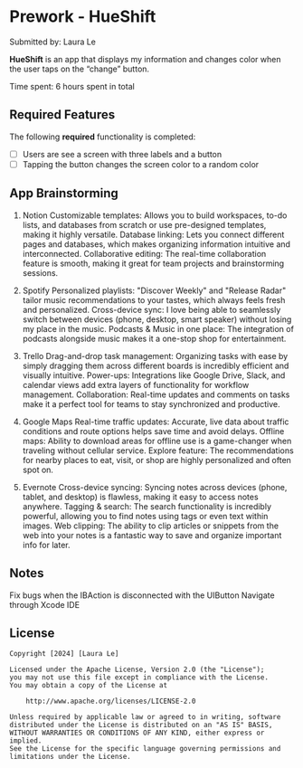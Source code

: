 # Prework - HueShift

Submitted by: Laura Le

**HueShift** is an app that displays my information and changes color when the user taps on the “change” button.

Time spent: 6 hours spent in total

## Required Features

The following **required** functionality is completed:

- [ ] Users are see a screen with three labels and a button
- [ ] Tapping the button changes the screen color to a random color

## App Brainstorming 

1. Notion
Customizable templates: Allows you to build workspaces, to-do lists, and databases from scratch or use pre-designed templates, making it highly versatile.
Database linking: Lets you connect different pages and databases, which makes organizing information intuitive and interconnected.
Collaborative editing: The real-time collaboration feature is smooth, making it great for team projects and brainstorming sessions.

2. Spotify
Personalized playlists: "Discover Weekly" and "Release Radar" tailor music recommendations to your tastes, which always feels fresh and personalized.
Cross-device sync: I love being able to seamlessly switch between devices (phone, desktop, smart speaker) without losing my place in the music.
Podcasts & Music in one place: The integration of podcasts alongside music makes it a one-stop shop for entertainment.

3. Trello
Drag-and-drop task management: Organizing tasks with ease by simply dragging them across different boards is incredibly efficient and visually intuitive.
Power-ups: Integrations like Google Drive, Slack, and calendar views add extra layers of functionality for workflow management.
Collaboration: Real-time updates and comments on tasks make it a perfect tool for teams to stay synchronized and productive.

4. Google Maps
Real-time traffic updates: Accurate, live data about traffic conditions and route options helps save time and avoid delays.
Offline maps: Ability to download areas for offline use is a game-changer when traveling without cellular service.
Explore feature: The recommendations for nearby places to eat, visit, or shop are highly personalized and often spot on.

5. Evernote
Cross-device syncing: Syncing notes across devices (phone, tablet, and desktop) is flawless, making it easy to access notes anywhere.
Tagging & search: The search functionality is incredibly powerful, allowing you to find notes using tags or even text within images.
Web clipping: The ability to clip articles or snippets from the web into your notes is a fantastic way to save and organize important info for later.


## Notes

Fix bugs when the IBAction is disconnected with the UIButton
Navigate through Xcode IDE

## License

    Copyright [2024] [Laura Le]

    Licensed under the Apache License, Version 2.0 (the "License");
    you may not use this file except in compliance with the License.
    You may obtain a copy of the License at

        http://www.apache.org/licenses/LICENSE-2.0

    Unless required by applicable law or agreed to in writing, software
    distributed under the License is distributed on an "AS IS" BASIS,
    WITHOUT WARRANTIES OR CONDITIONS OF ANY KIND, either express or implied.
    See the License for the specific language governing permissions and
    limitations under the License.


